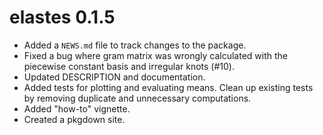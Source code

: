 # elastes 0.1.5

* Added a `NEWS.md` file to track changes to the package.
* Fixed a bug where gram matrix was wrongly calculated with the piecewise constant basis and irregular knots (#10).
* Updated DESCRIPTION and documentation.
* Added tests for plotting and evaluating means. Clean up existing tests by removing duplicate and unnecessary computations.
* Added "how-to" vignette.
* Created a pkgdown site.
